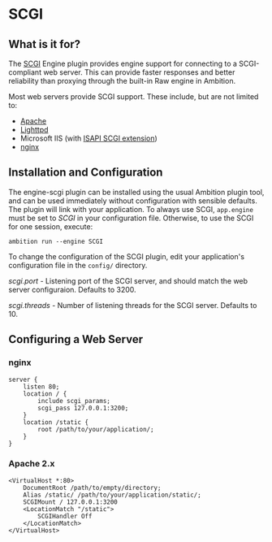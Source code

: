 # SCGI

## What is it for?

The <a href="http://en.wikipedia.org/wiki/Simple_Common_Gateway_Interface">SCGI</a> Engine plugin provides engine support for connecting to a SCGI-compliant web server. This can provide faster responses and better reliability than proxying through the built-in Raw engine in Ambition.

Most web servers provide SCGI support. These include, but are not limited to:
* <a href="http://httpd.apache.org/">Apache</a>
* <a href="http://www.lighttpd.net/">Lighttpd</a>
* Microsoft IIS (with <a href="http://woof.magicsplat.com/isapi_scgi/home">ISAPI SCGI extension</a>)
* <a href="http://nginx.org/">nginx</a>

## Installation and Configuration

The engine-scgi plugin can be installed using the usual Ambition plugin tool, and can be used immediately without configuration with sensible defaults. The plugin will link with your application. To always use SCGI, `app.engine` must be set to _SCGI_ in your configuration file. Otherwise, to use the SCGI for one session, execute:

    ambition run --engine SCGI

To change the configuration of the SCGI plugin, edit your application's configuration file in the `config/` directory.

_scgi.port_ - Listening port of the SCGI server, and should match the web server configuraion. Defaults to 3200.

_scgi.threads_ - Number of listening threads for the SCGI server. Defaults to 10.

## Configuring a Web Server

### nginx

    server {
    	listen 80;
    	location / {
    		include scgi_params;
    		scgi_pass 127.0.0.1:3200;
    	}
    	location /static {
    		root /path/to/your/application/;
    	}
    }

### Apache 2.x

    <VirtualHost *:80>
    	DocumentRoot /path/to/empty/directory;
    	Alias /static/ /path/to/your/application/static/;
    	SCGIMount / 127.0.0.1:3200
    	<LocationMatch "/static">
    		SCGIHandler Off
    	</LocationMatch>
    </VirtualHost>
